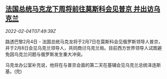 <!--1643961663000-->
[法国总统马克龙下周将前往莫斯科会见普京 并出访乌克兰](https://cn.reuters.com/article/france-macron-moscow-visit-0204-idCNKBS2K90IX)
------

<div><i>2022-02-04T07:49:39Z</i></div><p>路透巴黎2月4日 - 法国总统马克龙将于2月7日在莫斯科会见俄罗斯领导人普京，并于2月8日会见乌克兰领导人，共同商讨乌克兰局。目前西方世界领导人试图避免因乌克兰问题与俄罗斯发生重大冲突。</p><p>马克龙办公室补充说，他将在与普京会面的第二天在基辅会见乌克兰总统泽连斯基。(完)</p>
